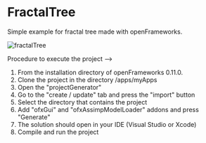 # FractalTree


Simple example for fractal tree made with openFrameworks.

![fractalTree](https://user-images.githubusercontent.com/74576298/158898377-643a6acc-4bb9-4099-b7d2-af90c7a900f4.png)



Procedure to execute the project --> 

1. From the installation directory of openFrameworks 0.11.0.
2. Clone the project in the directory /apps/myApps
3. Open the "projectGenerator"
4. Go to the "create / update" tab and press the "import" button
5. Select the directory that contains the project 
6. Add "ofxGui" and "ofxAssimpModelLoader" addons and press "Generate"
7. The solution should open in your IDE (Visual Studio or Xcode)
8. Compile and run the project 
